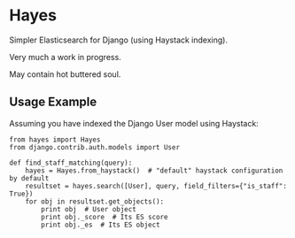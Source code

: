 Hayes
=====

Simpler Elasticsearch for Django (using Haystack indexing).

Very much a work in progress.

May contain hot buttered soul.

Usage Example
-------------

Assuming you have indexed the Django User model using Haystack:

```
from hayes import Hayes
from django.contrib.auth.models import User

def find_staff_matching(query):
	hayes = Hayes.from_haystack()  # "default" haystack configuration by default
	resultset = hayes.search([User], query, field_filters={"is_staff": True})
	for obj in resultset.get_objects():
		print obj  # User object
		print obj._score  # Its ES score
		print obj._es  # Its ES object
```